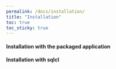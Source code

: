 ```yaml
---
permalink: /docs/installation/
title: "Installation"
toc: true
toc_sticky: true
---
```

#### Installation with the packaged application

#### Installation with sqlcl
